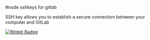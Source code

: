 #node sshkeys for gitlab

SSH key allows you to establish a secure connection between your computer and GitLab

[![Bitdeli Badge](https://d2weczhvl823v0.cloudfront.net/wiky/node.sshkeys.gitlab/trend.png)](https://bitdeli.com/free "Bitdeli Badge")

